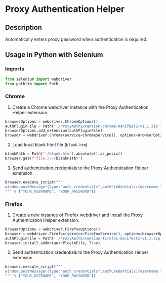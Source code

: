 # Proxy Authentication Helper

## Description

Automatically enters proxy password when authentication is required.

## Usage in Python with Selenium

### Imports

```python
from selenium import webdriver
from pathlib import Path
```

### Chrome

1. Create a Chrome webdriver instance with the Proxy Authentication Helper extension.

```python
browserOptions = webdriver.ChromeOptions()
authPluginFile = Path('./ProxyAuthExtension-chrome-manifest2-v1.1.zip').absolute().as_posix()
browserOptions.add_extension(authPluginFile)
browser = webdriver.Chrome(service=ChromeService(), options=browserOptions)
```

2. Load local blank html file (`blank.htm`).

```python
blankPath = Path("./blank.htm").absolute().as_posix()
browser.get(f"file:///{blankPath}")
```

3. Send authentication credentials to the Proxy Authentication Helper extension.

```python
browser.execute_script("""
window.postMessage({type:"auth_credentials",authCredentials:{username:"%s",password:"%s"}});
""" % ("YOUR_USERNAME", "YOUR_PASSWORD"))
```

### Firefox

1. Create a new instance of Firefox webdriver and install the Proxy Authentication Helper extension.

```python
browserOptions = webdriver.FirefoxOptions()
browser = webdriver.Firefox(service=FirefoxService(), options=browserOptions)
authPluginFile = Path('./ProxyAuthExtension-firefox-manifest2-v1.1.zip').absolute().as_posix()
browser.install_addon(authPluginFile, True)
```

2. Send authentication credentials to the Proxy Authentication Helper extension.

```python
browser.execute_script("""
window.postMessage({type:"auth_credentials",authCredentials:{username:"%s",password:"%s"}});
""" % ("YOUR_USERNAME", "YOUR_PASSWORD"))
```
